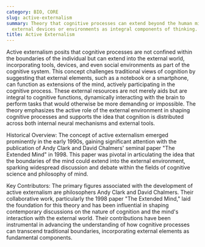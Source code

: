 ```yaml
---
category: BIO, CORE
slug: active-externalism
summary: Theory that cognitive processes can extend beyond the human mind to include
  external devices or environments as integral components of thinking.
title: Active Externalism
---
```


Active externalism posits that cognitive processes are not confined within the boundaries of the individual but can extend into the external world, incorporating tools, devices, and even social environments as part of the cognitive system. This concept challenges traditional views of cognition by suggesting that external elements, such as a notebook or a smartphone, can function as extensions of the mind, actively participating in the cognitive process. These external resources are not merely aids but are integral to cognitive functions, dynamically interacting with the brain to perform tasks that would otherwise be more demanding or impossible. The theory emphasizes the active role of the external environment in shaping cognitive processes and supports the idea that cognition is distributed across both internal neural mechanisms and external tools.

Historical Overview:
The concept of active externalism emerged prominently in the early 1990s, gaining significant attention with the publication of Andy Clark and David Chalmers' seminal paper "The Extended Mind" in 1998. This paper was pivotal in articulating the idea that the boundaries of the mind could extend into the external environment, sparking widespread discussion and debate within the fields of cognitive science and philosophy of mind.

Key Contributors:
The primary figures associated with the development of active externalism are philosophers Andy Clark and David Chalmers. Their collaborative work, particularly the 1998 paper "The Extended Mind," laid the foundation for this theory and has been influential in shaping contemporary discussions on the nature of cognition and the mind's interaction with the external world. Their contributions have been instrumental in advancing the understanding of how cognitive processes can transcend traditional boundaries, incorporating external elements as fundamental components.